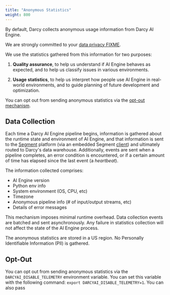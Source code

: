 ```yaml
---
title: "Anonymous Statistics"
weight: 800
---
```


By default, Darcy collects anonymous usage information from Darcy AI Engine.

We are strongly committed to your [data privacy FIXME](/link/to/privacy/policy).

We use the statistics gathered from this information for two purposes:

1. **Quality assurance**, to help us understand if AI Engine behaves as expected,
and to help us classify issues in various environments.

2. **Usage statistics**, to help us interpret how people use AI Engine in real-world environments,
and to guide planning of future development and optimization.

You can opt out from sending anonymous statistics via the [opt-out mechanism](#opt-out).

## Data Collection

Each time a Darcy AI Engine pipeline begins, information is gathered about the runtime
state and environment of AI Engine, and that information is sent to the [Segment](https://segment.com)
platform (via an embedded Segment [client](https://segment.com/docs/connections/sources/catalog/libraries/server/python/)) and ultimately routed to Darcy's data warehouse.
Additionally, events are sent when a pipeline completes, an error condition is encountered, or
if a certain amount of time has elapsed since the last event (a _heartbeat_).

The information collected comprises:

- AI Engine version
- Python env info
- System environment (OS, CPU, etc)
- Timezone
- Anonymous pipeline info (# of input/output streams, etc)
- Details of error messages

This mechanism imposes minimal runtime overhead. Data collection events are batched and
sent asynchronously. Any failure in statistics collection will not affect the state of the
AI Engine process.

The anonymous statistics are stored in a US region. No Personally Identifiable Information (PII) is gathered.

## Opt-Out

You can opt out from sending anonymous statistics via the `DARCYAI_DISABLE_TELEMETRY` environment
variable. You can set this variable with the following command: `export DARCYAI_DISABLE_TELEMETRY=1`. You
can also pass
